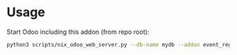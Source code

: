 # Usage

Start Odoo including this addon (from repo root):

```bash
python3 scripts/nix_odoo_web_server.py --db-name mydb --addon event_registration_partner_unique
```
